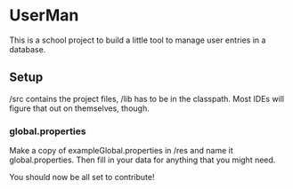 # UserMan

This is a school project to build a little tool to manage user entries in a database.

## Setup

/src contains the project files, /lib has to be in the classpath. Most IDEs will figure that out on themselves, though.

### global.properties

Make a copy of exampleGlobal.properties in /res and name it global.properties. Then fill in your data for anything that you might need.
    
You should now be all set to contribute!